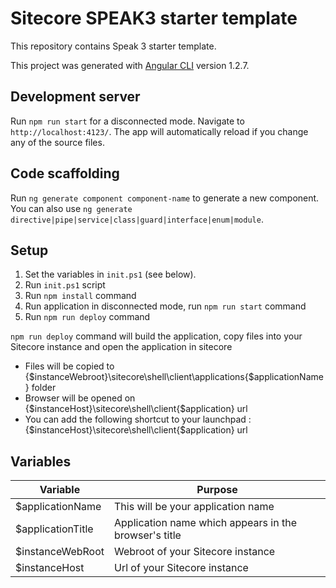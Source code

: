 # Sitecore SPEAK3 starter template

This repository contains Speak 3 starter template.

This project was generated with [Angular CLI](https://github.com/angular/angular-cli) version 1.2.7.

## Development server

Run `npm run start` for a disconnected mode. Navigate to `http://localhost:4123/`. The app will automatically reload if you change any of the source files.

## Code scaffolding

Run `ng generate component component-name` to generate a new component. You can also use `ng generate directive|pipe|service|class|guard|interface|enum|module`.

## Setup

1. Set the variables in `init.ps1` (see below). 
3. Run `init.ps1` script
4. Run `npm install` command
5. Run application in disconnected mode, run `npm run start` command
6. Run `npm run deploy` command 

`npm run deploy` command will build the application, copy files into your Sitecore instance and open the application in sitecore
- Files will be copied to {$instanceWebroot}\sitecore\shell\client\applications\{$applicationName} folder
- Browser will be opened on {$instanceHost}\sitecore\shell\client\{$application} url
- You can add the following shortcut to your launchpad : {$instanceHost}\sitecore\shell\client\{$application} url

## Variables
|Variable|Purpose|
|----|----|
|$applicationName| This will be your application name|
|$applicationTitle| Application name which appears in the browser's title|
|$instanceWebRoot | Webroot of your Sitecore instance|
|$instanceHost| Url of your Sitecore instance|

